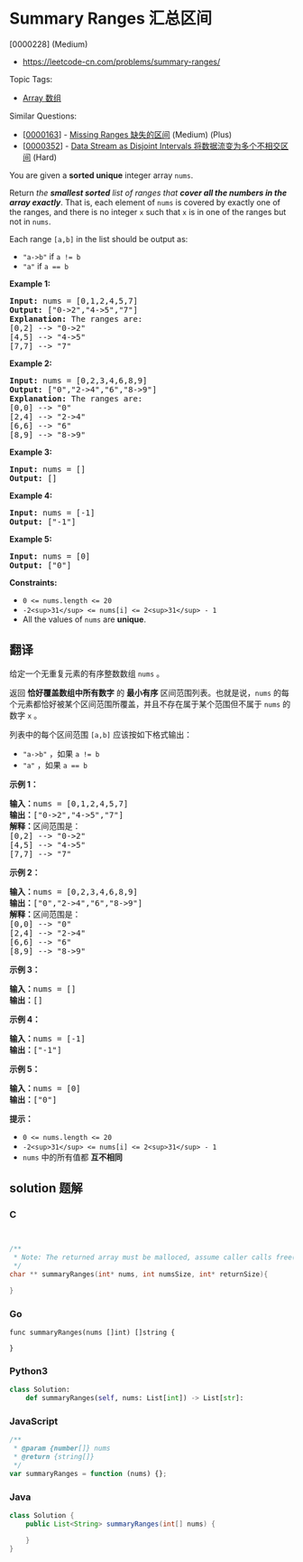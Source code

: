 # Summary Ranges 汇总区间

[0000228] (Medium)

- https://leetcode-cn.com/problems/summary-ranges/

Topic Tags:

- [Array 数组](https://leetcode-cn.com/tag/array/)

Similar Questions:

- [[0000163](https://leetcode-cn.com/problems/missing-ranges/)] - [Missing Ranges 缺失的区间](./0000163.missing-ranges.md) (Medium) (Plus)
- [[0000352](https://leetcode-cn.com/problems/data-stream-as-disjoint-intervals/)] - [Data Stream as Disjoint Intervals 将数据流变为多个不相交区间](./0000352.data-stream-as-disjoint-intervals.md) (Hard)

You are given a **sorted unique** integer array `nums`.

Return _the **smallest sorted** list of ranges that **cover all the numbers in the array exactly**_. That is, each element of `nums` is covered by exactly one of the ranges, and there is no integer `x` such that `x` is in one of the ranges but not in `nums`.

Each range `[a,b]` in the list should be output as:

- `"a->b"` if `a != b`
- `"a"` if `a == b`

**Example 1:**

<pre><strong>Input:</strong> nums = [0,1,2,4,5,7]
<strong>Output:</strong> ["0-&gt;2","4-&gt;5","7"]
<strong>Explanation:</strong> The ranges are:
[0,2] --&gt; "0-&gt;2"
[4,5] --&gt; "4-&gt;5"
[7,7] --&gt; "7"
</pre>

**Example 2:**

<pre><strong>Input:</strong> nums = [0,2,3,4,6,8,9]
<strong>Output:</strong> ["0","2-&gt;4","6","8-&gt;9"]
<strong>Explanation:</strong> The ranges are:
[0,0] --&gt; "0"
[2,4] --&gt; "2-&gt;4"
[6,6] --&gt; "6"
[8,9] --&gt; "8-&gt;9"
</pre>

**Example 3:**

<pre><strong>Input:</strong> nums = []
<strong>Output:</strong> []
</pre>

**Example 4:**

<pre><strong>Input:</strong> nums = [-1]
<strong>Output:</strong> ["-1"]
</pre>

**Example 5:**

<pre><strong>Input:</strong> nums = [0]
<strong>Output:</strong> ["0"]
</pre>

**Constraints:**

- `0 <= nums.length <= 20`
- `-2<sup>31</sup> <= nums[i] <= 2<sup>31</sup> - 1`
- All the values of `nums` are **unique**.

## 翻译

给定一个无重复元素的有序整数数组 `nums` 。

返回 **恰好覆盖数组中所有数字** 的 **最小有序** 区间范围列表。也就是说，`nums` 的每个元素都恰好被某个区间范围所覆盖，并且不存在属于某个范围但不属于 `nums` 的数字 `x` 。

列表中的每个区间范围 `[a,b]` 应该按如下格式输出：

- `"a->b"` ，如果 `a != b`
- `"a"` ，如果 `a == b`

**示例 1：**

<pre><strong>输入：</strong>nums = [0,1,2,4,5,7]
<strong>输出：</strong>["0-&gt;2","4-&gt;5","7"]
<strong>解释：</strong>区间范围是：
[0,2] --&gt; "0-&gt;2"
[4,5] --&gt; "4-&gt;5"
[7,7] --&gt; "7"
</pre>

**示例 2：**

<pre><strong>输入：</strong>nums = [0,2,3,4,6,8,9]
<strong>输出：</strong>["0","2-&gt;4","6","8-&gt;9"]
<strong>解释：</strong>区间范围是：
[0,0] --&gt; "0"
[2,4] --&gt; "2-&gt;4"
[6,6] --&gt; "6"
[8,9] --&gt; "8-&gt;9"
</pre>

**示例 3：**

<pre><strong>输入：</strong>nums = []
<strong>输出：</strong>[]
</pre>

**示例 4：**

<pre><strong>输入：</strong>nums = [-1]
<strong>输出：</strong>["-1"]
</pre>

**示例 5：**

<pre><strong>输入：</strong>nums = [0]
<strong>输出：</strong>["0"]
</pre>

**提示：**

- `0 <= nums.length <= 20`
- `-2<sup>31</sup> <= nums[i] <= 2<sup>31</sup> - 1`
- `nums` 中的所有值都 **互不相同**

## solution 题解

### C

```c


/**
 * Note: The returned array must be malloced, assume caller calls free().
 */
char ** summaryRanges(int* nums, int numsSize, int* returnSize){

}
```

### Go

```golang
func summaryRanges(nums []int) []string {

}
```

### Python3

```python
class Solution:
    def summaryRanges(self, nums: List[int]) -> List[str]:
```

### JavaScript

```javascript
/**
 * @param {number[]} nums
 * @return {string[]}
 */
var summaryRanges = function (nums) {};
```

### Java

```java
class Solution {
    public List<String> summaryRanges(int[] nums) {

    }
}
```
